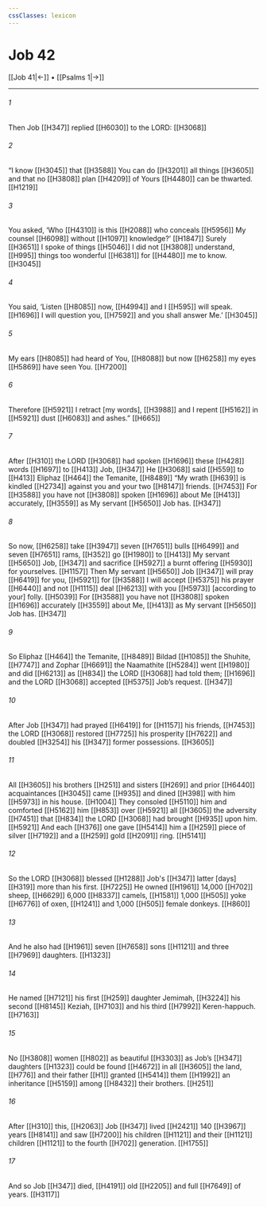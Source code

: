```yaml
---
cssClasses: lexicon
---
```


# Job 42

[[Job 41|←]] • [[Psalms 1|→]]

---

###### 1
Then Job [[H347]] replied [[H6030]] to the LORD: [[H3068]]

###### 2
“I know [[H3045]] that [[H3588]] You can do [[H3201]] all things [[H3605]] and that no [[H3808]] plan [[H4209]] of Yours [[H4480]] can be thwarted. [[H1219]]

###### 3
You asked, ‘Who [[H4310]] is this [[H2088]] who conceals [[H5956]] My counsel [[H6098]] without [[H1097]] knowledge?’ [[H1847]] Surely [[H3651]] I spoke of things [[H5046]] I did not [[H3808]] understand, [[H995]] things too wonderful [[H6381]] for [[H4480]] me to know. [[H3045]]

###### 4
You said, ‘Listen [[H8085]] now, [[H4994]] and I [[H595]] will speak. [[H1696]] I will question you, [[H7592]] and you shall answer Me.’ [[H3045]]

###### 5
My ears [[H8085]] had heard of You, [[H8088]] but now [[H6258]] my eyes [[H5869]] have seen You. [[H7200]]

###### 6
Therefore [[H5921]] I retract [my words], [[H3988]] and I repent [[H5162]] in [[H5921]] dust [[H6083]] and ashes.” [[H665]]

###### 7
After [[H310]] the LORD [[H3068]] had spoken [[H1696]] these [[H428]] words [[H1697]] to [[H413]] Job, [[H347]] He [[H3068]] said [[H559]] to [[H413]] Eliphaz [[H464]] the Temanite, [[H8489]] “My wrath [[H639]] is kindled [[H2734]] against you  and your two [[H8147]] friends. [[H7453]] For [[H3588]] you have not [[H3808]] spoken [[H1696]] about Me [[H413]] accurately, [[H3559]] as My servant [[H5650]] Job has. [[H347]]

###### 8
So now, [[H6258]] take [[H3947]] seven [[H7651]] bulls [[H6499]] and seven [[H7651]] rams, [[H352]] go [[H1980]] to [[H413]] My servant [[H5650]] Job, [[H347]] and sacrifice [[H5927]] a burnt offering [[H5930]] for yourselves. [[H1157]] Then My servant [[H5650]] Job [[H347]] will pray [[H6419]] for you, [[H5921]] for [[H3588]] I will accept [[H5375]] his prayer [[H6440]] and not [[H1115]] deal [[H6213]] with you [[H5973]] [according to your] folly. [[H5039]] For [[H3588]] you have not [[H3808]] spoken [[H1696]] accurately [[H3559]] about Me, [[H413]] as My servant [[H5650]] Job has. [[H347]]

###### 9
So Eliphaz [[H464]] the Temanite, [[H8489]] Bildad [[H1085]] the Shuhite, [[H7747]] and Zophar [[H6691]] the Naamathite [[H5284]] went [[H1980]] and did [[H6213]] as [[H834]] the LORD [[H3068]] had told them; [[H1696]] and the LORD [[H3068]] accepted [[H5375]] Job’s request. [[H347]]

###### 10
After Job [[H347]] had prayed [[H6419]] for [[H1157]] his friends, [[H7453]] the LORD [[H3068]] restored [[H7725]] his prosperity [[H7622]] and doubled [[H3254]] his [[H347]] former possessions. [[H3605]]

###### 11
All [[H3605]] his brothers [[H251]] and sisters [[H269]] and prior [[H6440]] acquaintances [[H3045]] came [[H935]] and dined [[H398]] with him [[H5973]] in his house. [[H1004]] They consoled [[H5110]] him  and comforted [[H5162]] him [[H853]] over [[H5921]] all [[H3605]] the adversity [[H7451]] that [[H834]] the LORD [[H3068]] had brought [[H935]] upon him. [[H5921]] And each [[H376]] one gave [[H5414]] him  a [[H259]] piece of silver [[H7192]] and a [[H259]] gold [[H2091]] ring. [[H5141]]

###### 12
So the LORD [[H3068]] blessed [[H1288]] Job's [[H347]] latter [days] [[H319]] more than his first. [[H7225]] He owned [[H1961]] 14,000 [[H702]] sheep, [[H6629]] 6,000 [[H8337]] camels, [[H1581]] 1,000 [[H505]] yoke [[H6776]] of oxen, [[H1241]] and 1,000 [[H505]] female donkeys. [[H860]]

###### 13
And he also had [[H1961]] seven [[H7658]] sons [[H1121]] and three [[H7969]] daughters. [[H1323]]

###### 14
He named [[H7121]] his first [[H259]] daughter Jemimah, [[H3224]] his second [[H8145]] Keziah, [[H7103]] and his third [[H7992]] Keren-happuch. [[H7163]]

###### 15
No [[H3808]] women [[H802]] as beautiful [[H3303]] as Job’s [[H347]] daughters [[H1323]] could be found [[H4672]] in all [[H3605]] the land, [[H776]] and their father [[H1]] granted [[H5414]] them [[H1992]] an inheritance [[H5159]] among [[H8432]] their brothers. [[H251]]

###### 16
After [[H310]] this, [[H2063]] Job [[H347]] lived [[H2421]] 140 [[H3967]] years [[H8141]] and saw [[H7200]] his children [[H1121]] and their [[H1121]] children [[H1121]] to the fourth [[H702]] generation. [[H1755]]

###### 17
And so Job [[H347]] died, [[H4191]] old [[H2205]] and full [[H7649]] of years. [[H3117]]


